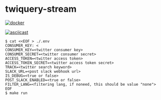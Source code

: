 # twiquery-stream

[![docker](https://img.shields.io/badge/docker-0.1.14-blue.svg)](https://hub.docker.com/r/nnao45/twiquery-stream/tags)

[![asciicast](https://asciinema.org/a/Q6bbb19zncsbbEEbHhUM1ngHv.svg)](https://asciinema.org/a/Q6bbb19zncsbbEEbHhUM1ngHv)

```shell
$ cat <<EOF > ./.env                                                                                                                                        CONSUMER_KEY: <
CONSUMER_KEY=<twitter consumer key>
CONSUMER_SECRET=<twitter consumer secret>
ACCESS_TOKEN=<twitter access token>
ACCESS_TOKEN_SECRET=<twitter access token secret>
TRACK=<twitter search keyword>
SLACK_URL=<post slack webhook url>
IS_DEBUG=<true or false>
POST_SLACK_ENABLED=<true or false>
FILTER_LANG=<filtering lang, if noneed, this should be value "none">
EOF
$ make run
```
